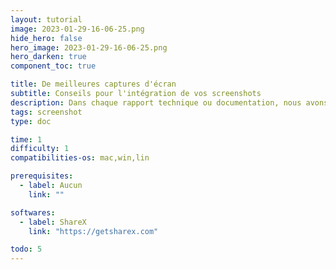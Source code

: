 ```yaml
---
layout: tutorial
image: 2023-01-29-16-06-25.png
hide_hero: false
hero_image: 2023-01-29-16-06-25.png
hero_darken: true
component_toc: true

title: De meilleures captures d'écran
subtitle: Conseils pour l'intégration de vos screenshots
description: Dans chaque rapport technique ou documentation, nous avons besoin d'intégrer des captures d'écran de logiciels. Ici, nous allons voir quelques astuces afin de réaliser de belles images à intégrer.
tags: screenshot
type: doc

time: 1
difficulty: 1
compatibilities-os: mac,win,lin

prerequisites:
  - label: Aucun
    link: ""

softwares: 
  - label: ShareX
    link: "https://getsharex.com"

todo: 5
---
```



